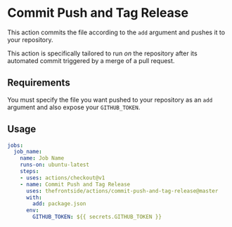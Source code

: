 # Commit Push and Tag Release
This action commits the file according to the `add` argument and pushes it to your repository.

This action is specifically tailored to run *on* the repository after its automated commit triggered by a merge of a pull request.

## Requirements
You must specify the file you want pushed to your repository as an `add` argument and also expose your `GITHUB_TOKEN`.

## Usage
```yaml
jobs:
  job_name:
    name: Job Name
    runs-on: ubuntu-latest
    steps:
    - uses: actions/checkout@v1
    - name: Commit Push and Tag Release
      uses: thefrontside/actions/commit-push-and-tag-release@master
      with:
        add: package.json
      env:
        GITHUB_TOKEN: ${{ secrets.GITHUB_TOKEN }}
```